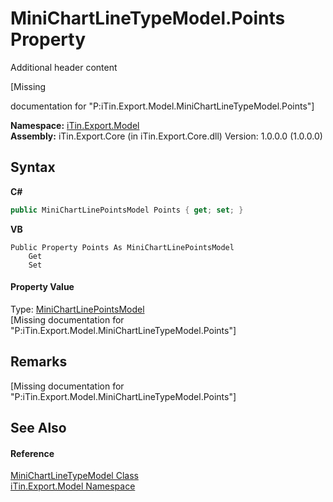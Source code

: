 # MiniChartLineTypeModel.Points Property 
Additional header content 

\[Missing <summary> documentation for "P:iTin.Export.Model.MiniChartLineTypeModel.Points"\]

**Namespace:**&nbsp;<a href="N_iTin_Export_Model">iTin.Export.Model</a><br />**Assembly:**&nbsp;iTin.Export.Core (in iTin.Export.Core.dll) Version: 1.0.0.0 (1.0.0.0)

## Syntax

**C#**<br />
``` C#
public MiniChartLinePointsModel Points { get; set; }
```

**VB**<br />
``` VB
Public Property Points As MiniChartLinePointsModel
	Get
	Set
```


#### Property Value
Type: <a href="T_iTin_Export_Model_MiniChartLinePointsModel">MiniChartLinePointsModel</a><br />\[Missing <value> documentation for "P:iTin.Export.Model.MiniChartLineTypeModel.Points"\]

## Remarks
\[Missing <remarks> documentation for "P:iTin.Export.Model.MiniChartLineTypeModel.Points"\]

## See Also


#### Reference
<a href="T_iTin_Export_Model_MiniChartLineTypeModel">MiniChartLineTypeModel Class</a><br /><a href="N_iTin_Export_Model">iTin.Export.Model Namespace</a><br />